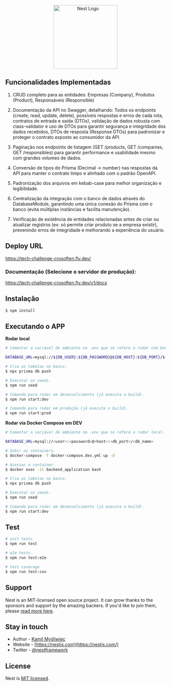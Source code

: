 <p align="center">
  <a href="http://nestjs.com/" target="blank"><img src="https://nestjs.com/img/logo-small.svg" width="200" alt="Nest Logo" /></a>
</p>

## Funcionalidades Implementadas

1. CRUD completo para as entidades: Empresas (Company), Produtos (Product), Responsáveis (Responsible)

2. Documentação da API no Swagger, detalhando: Todos os endpoints (create, read, update, delete), possíveis respostas e erros de cada rota, contratos de entrada e saída (DTOs), validação de dados robusta com class-validator e uso de DTOs para garantir segurança e integridade dos dados recebidos, DTOs de resposta (Response DTOs) para padronizar e proteger o contrato exposto ao consumidor da API.

3. Paginação nos endpoints de listagem (GET /products, GET /companies, GET /responsibles) para garantir performance e usabilidade mesmo com grandes volumes de dados.

4. Conversão de tipos do Prisma (Decimal → number) nas respostas da API para manter o contrato limpo e alinhado com o padrão OpenAPI.

5. Padronização dos arquivos em kebab-case para melhor organização e legibilidade.

6. Centralização da integração com o banco de dados através do DatabaseModule, garantindo uma única conexão do Prisma com o banco (evita múltiplas instâncias e facilita manutenção).

7. Verificação de existência de entidades relacionadas antes de criar ou atualizar registros (ex: só permite criar produto se a empresa existir), prevenindo erros de integridade e melhorando a experiência do usuário.

## Deploy URL

https://tech-challenge-crosoften.fly.dev/

### Documentação (Selecione o servidor de produção):

https://tech-challenge-crosoften.fly.dev/v1/docs

## Instalação

```bash
$ npm install
```

## Executando o APP

**Rodar local**

```bash
# Comentar a variável de ambiente na .env que se refere a rodar com Docker Compose.

DATABASE_URL=mysql://${DB_USER}:${DB_PASSWORD}@${DB_HOST}:${DB_PORT}/${DB_DATABASE}

# Cria as tabelas no banco.
$ npx prisma db push

# Executar os seeds.
$ npm run seed

# Comando para rodar em desenvolvimento (já executa o build).
$ npm run start:dev

# Comando para rodar em produção (já executa o build).
$ npm run start:prod
```

**Rodar via Docker Compose em DEV**

```bash
# Comentar a variável de ambiente na .env que se refere a rodar local.

DATABASE_URL=mysql://<user>:<password>@<host>:<db_port>/<db_name>

# Subir os containers.
$ docker-compose -f docker-compose.dev.yml up -d

# Acessar o container.
$ docker exec -it backend_application bash

# Cria as tabelas no banco.
$ npx prisma db push

# Executar os seeds.
$ npm run seed

# Comando para rodar em desenvolvimento (já executa o build).
$ npm run start:dev
```

## Test

```bash
# unit tests
$ npm run test

# e2e tests
$ npm run test:e2e

# test coverage
$ npm run test:cov
```

## Support

Nest is an MIT-licensed open source project. It can grow thanks to the sponsors and support by the amazing backers. If you'd like to join them, please [read more here](https://docs.nestjs.com/support).

## Stay in touch

- Author - [Kamil Myśliwiec](https://kamilmysliwiec.com)
- Website - [https://nestjs.com](https://nestjs.com/)
- Twitter - [@nestframework](https://twitter.com/nestframework)

## License

Nest is [MIT licensed](LICENSE).
